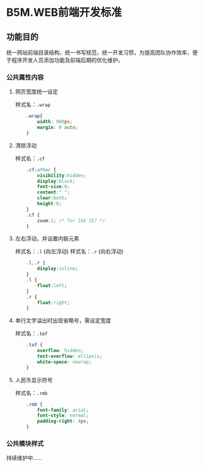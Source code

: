B5M.WEB前端开发标准
===


## 功能目的

统一网站前端目录结构，统一书写规范，统一开发习惯，为提高团队协作效率，便于程序开发人员添加功能及前端后期的优化维护。


### 公共属性内容

1. 网页宽度统一设定

	样式名：`.wrap`
	```css
		.wrap{
			width: 980px;
			margin: 0 auto;
		}
	```

2. 清除浮动
	
	样式名：`.cf`
	```css
		.cf:after {
		    visibility:hidden;
		    display:block;
		    font-size:0;
		    content:" ";
		    clear:both;
		    height:0;
		}
		.cf {
		    zoom:1; /* for IE6 IE7 */
		}
	```

3. 左右浮动，并设置内联元素

	样式名：`.l` (向左浮动)
	样式名：`.r` (向右浮动)
	```css
		.l,.r {
		    display:inline;
		}
		.l {
		    float:left;
		}
		.r {
		    float:right;
		}
	```

4. 单行文字溢出时出现省略号，需设定宽度 

	样式名：`.tof`
	```css
		.tof {
		    overflow: hidden;
		    text-overflow: ellipsis;
		    white-space: nowrap;
		}
	```

5. 人民币显示符号

	样式名：`.rmb`
	```css
		.rmb {
		    font-family: arial;
		    font-style: normal;
		    padding-right: 4px;
		}
	```


### 公共模块样式

持续维护中……
